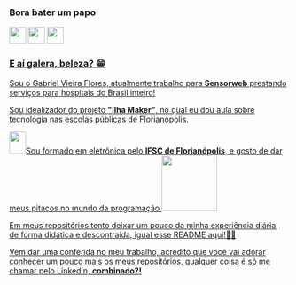 <h3>Bora bater um papo</h3>
<p>
<a href="https://www.linkedin.com/in/gvieiraf/"><img src="https://s18955.pcdn.co/wp-content/uploads/2017/05/LinkedIn.png" height="30" width="30"></a>
<a href="https://www.instagram.com/vieira.gf/"><img src="https://images.vexels.com/media/users/3/147101/isolated/preview/b4a49d4b864c74bb73de63f080ad7930-bot--o-de-perfil-do-instagram-by-vexels.png" height="30" width="30"></a>
<a href="mailto:gabrielvieira.ifsc@gmail.com?subject=Eai%20mano"><img src="https://s18955.pcdn.co/wp-content/uploads/2019/06/gmail-copy.png" height="30" width="30">
</p>
  
### E aí galera, beleza? 😁

<p>Sou o Gabriel Vieira Flores, atualmente trabalho para <strong>Sensorweb</strong> prestando serviços para hospitais do Brasil inteiro!</p>
<p>Sou idealizador do projeto <strong>"Ilha Maker"</strong>, no qual eu dou aula sobre tecnologia nas escolas públicas de Florianópolis.</p>
<p><img src="https://media.giphy.com/media/VhVsFxIv0hva3Hi4pc/giphy.gif" height="40" width="30">Sou formado em eletrônica pelo <strong>IFSC de Florianópolis</strong>, e gosto de dar meus pitacos no mundo da programação <img src="https://media.giphy.com/media/VGcVZyreAU2UewDI81/giphy.gif" height="100"></p>
<p>Em meus repositórios tento deixar um pouco da minha experiência diária, de forma didática e descontraída, igual esse README aqui!👌🏼</p>
<p>Vem dar uma conferida no meu trabalho, acredito que você vai adorar conhecer um pouco mais os meus repositórios, qualquer coisa é só me chamar pelo LinkedIn, <strong>combinado?!</strong></p>

<!--
**gabrielvieiraf/gabrielvieiraf** is a ✨ _special_ ✨ repository because its `README.md` (this file) appears on your GitHub profile.

Here are some ideas to get you started:

- 🔭 I’m currently working on ...
- 🌱 I’m currently learning ...
- 👯 I’m looking to collaborate on ...
- 🤔 I’m looking for help with ...
- 💬 Ask me about ...
- 📫 How to reach me: ...
- 😄 Pronouns: ...
- ⚡ Fun fact: ...
-->




